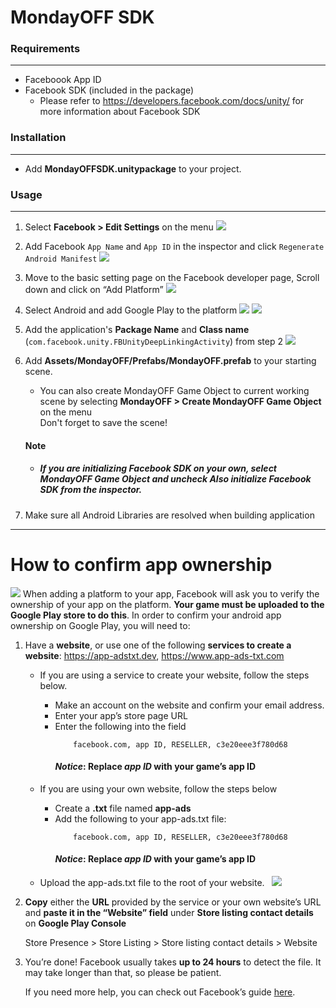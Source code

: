 # MondayOFF SDK


### Requirements
---
- Faceboook App ID
- Facebook SDK (included in the package)
    - Please refer to https://developers.facebook.com/docs/unity/ for more information about Facebook SDK

### Installation
---
- Add **MondayOFFSDK.unitypackage** to your project.

### Usage
---
1. Select **Facebook > Edit Settings** on the menu
![](https://user-images.githubusercontent.com/46589405/174723567-d4b78998-1ca0-437f-818a-0202f5025d04.png)
1. Add Facebook `App Name` and `App ID` in the inspector and click `Regenerate Android Manifest`
![](https://user-images.githubusercontent.com/46589405/174723569-6f9dd004-4988-45e4-b464-44e01076f191.png)
1. Move to the basic setting page on the Facebook developer page, Scroll down and click on “Add Platform”
![](https://user-images.githubusercontent.com/46589405/174723573-ac55d15f-21fe-48b2-b894-a103b5ac3577.png)
1. Select Android and add Google Play to the platform
![](https://user-images.githubusercontent.com/46589405/174723571-f883560f-4af7-47cb-8405-75c47d6b01b3.png)
![](https://user-images.githubusercontent.com/46589405/174723576-025cb4c3-53d8-4bc5-a079-a7a6c5e369d6.png)
1. Add the application's **Package Name** and **Class name** (`com.facebook.unity.FBUnityDeepLinkingActivity`) from step 2
![](https://user-images.githubusercontent.com/46589405/174723575-2a471a76-4c0c-45a2-a2ef-64ac6d9d68ce.png)

1. Add **Assets/MondayOFF/Prefabs/MondayOFF.prefab** to your starting scene.
    - You can also create MondayOFF Game Object to current working scene by selecting **MondayOFF > Create MondayOFF Game Object** on the menu   
    Don't forget to save the scene!
    #### Note
    - ##### If you are initializing Facebook SDK on your own, select MondayOFF Game Object and uncheck **Also initialize Facebook SDK** from the inspector.

1. Make sure all Android Libraries are resolved when building application
            
---

# ​​How to confirm app ownership
![](https://user-images.githubusercontent.com/46589405/174723565-f81960e3-adcd-4c3e-8944-83b7e5876f81.png)
 When adding a platform to your app, Facebook will ask you to verify the ownership of your app on the platform. **Your game must be uploaded to the Google Play store to do this**. In order to confirm your android app ownership on Google Play, you will need to:

1. Have a **website**, or use one of the following **services to create a website**: https://app-adstxt.dev, https://www.app-ads-txt.com 

    - If you are using a service to create your website, follow the steps below.
        -  Make an account on the website and confirm your email address.
        - Enter your app’s store page URL
        - Enter the following into the field
            ```
                facebook.com, app ID, RESELLER, c3e20eee3f780d68
            ```
            #### *Notice*: Replace *app ID* with your game’s app ID

    - If you are using your own website, follow the steps below
        - Create a **.txt** file named **app-ads**
        - Add the following to your app-ads.txt file:
            ```
                facebook.com, app ID, RESELLER, c3e20eee3f780d68
            ```
            #### *Notice*: Replace *app ID* with your game’s app ID

    - Upload the app-ads.txt file to the root of your website.  
    ![](https://user-images.githubusercontent.com/46589405/174723566-1deae90a-ab18-4a3e-8c54-a68d8467b807.png)

2. **Copy** either the **URL** provided by the service or your own website’s URL and **paste it in the “Website” field** under **Store listing contact details** on **Google Play Console**

    Store Presence > Store Listing > Store listing contact details > Website  

3. You’re done! Facebook usually takes **up to 24 hours** to detect the file. It may take longer than that, so please be patient. 

    If you need more help, you can check out Facebook’s guide [here](https://developers.facebook.com/docs/development/release/mobile-app-verification). 